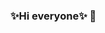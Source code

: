 ### ✨Hi everyone✨ 👋

<!--
**xenomorphzoid/xenomorphzoid** is a ✨ _special_ ✨ repository because its `README.md` (this file) appears on your GitHub profile.

Here are some ideas to get you started:

- My name's Esther Fernandes;
- I'm Brazilian, 23y and 
- ✨I'm changing areas in my career!✨

- 🔭 I’m currently working on my personal projects
- 🌱 I’m currently learning HTML5 & CSS3, I'm studying back-end
- 👯 I’m looking to collaborate on software developer
- 🤔 I’m looking for help with nothing for now hahaha
- 💬 Ask me about movies, illustration, series and codes haha
- 📫 How to reach me: instagram.com/xenomorphzoid; behance.net/xenomorphzoid
- 😄 Pronouns: she/her
- ⚡ Fun fact: I studied two years at an IT college and discovered that I love coding two years later!!
-->
